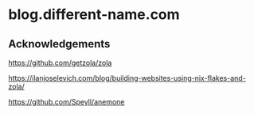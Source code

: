 # blog.different-name.com

## Acknowledgements

https://github.com/getzola/zola

https://ilanjoselevich.com/blog/building-websites-using-nix-flakes-and-zola/

https://github.com/Speyll/anemone